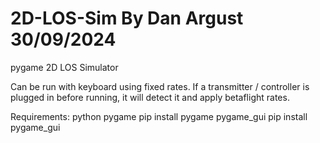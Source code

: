 # 2D-LOS-Sim By Dan Argust 30/09/2024
pygame 2D LOS Simulator

Can be run with keyboard using fixed rates.
If a transmitter / controller is plugged in before running, it will detect it and apply betaflight rates.

Requirements:
python
pygame				pip install pygame
pygame_gui			pip install pygame_gui
